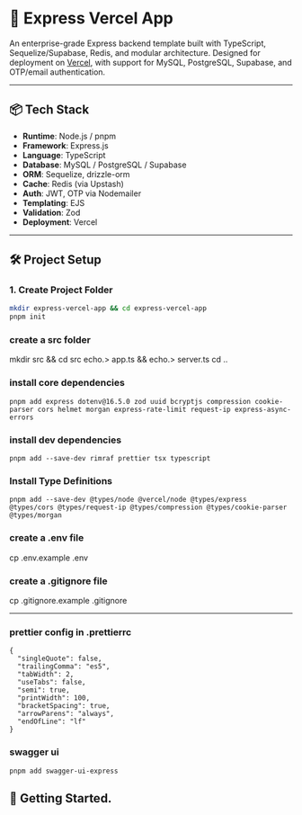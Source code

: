 # 🚀 Express Vercel App

An enterprise-grade Express backend template built with TypeScript, Sequelize/Supabase, Redis, and modular architecture. Designed for deployment on [Vercel](https://vercel.com), with support for MySQL, PostgreSQL, Supabase, and OTP/email authentication.

---

## 📦 Tech Stack

- **Runtime**: Node.js / pnpm
- **Framework**: Express.js
- **Language**: TypeScript
- **Database**: MySQL / PostgreSQL / Supabase
- **ORM**: Sequelize, drizzle-orm
- **Cache**: Redis (via Upstash)
- **Auth**: JWT, OTP via Nodemailer
- **Templating**: EJS
- **Validation**: Zod
- **Deployment**: Vercel

---

## 🛠️ Project Setup

### 1. Create Project Folder

```bash
mkdir express-vercel-app && cd express-vercel-app
pnpm init
```

### create a src folder

mkdir src && cd src
echo.> app.ts && echo.> server.ts
cd ..

### install core dependencies

```
pnpm add express dotenv@16.5.0 zod uuid bcryptjs compression cookie-parser cors helmet morgan express-rate-limit request-ip express-async-errors
```

### install dev dependencies

```
pnpm add --save-dev rimraf prettier tsx typescript
```

### Install Type Definitions

```
pnpm add --save-dev @types/node @vercel/node @types/express @types/cors @types/request-ip @types/compression @types/cookie-parser @types/morgan
```

### create a .env file

cp .env.example .env

### create a .gitignore file

cp .gitignore.example .gitignore

---

### prettier config in .prettierrc

```
{
  "singleQuote": false,
  "trailingComma": "es5",
  "tabWidth": 2,
  "useTabs": false,
  "semi": true,
  "printWidth": 100,
  "bracketSpacing": true,
  "arrowParens": "always",
  "endOfLine": "lf"
}
```

### swagger ui

```
pnpm add swagger-ui-express

```

## 🚀 Getting Started.
